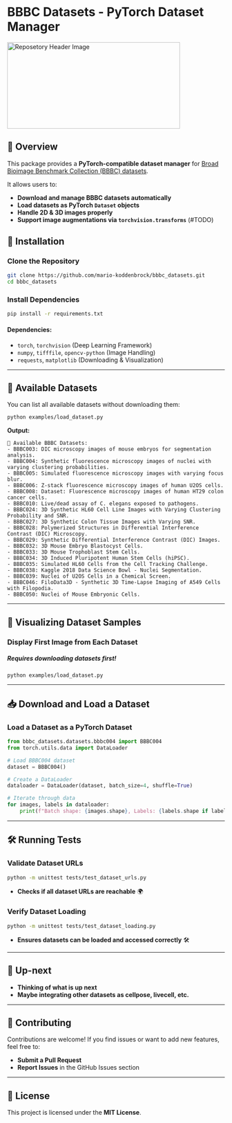 # BBBC Datasets - PyTorch Dataset Manager

<img src="assets/header.webp" alt="Reposetory Header Image" width="400" height="200">

## 📌 Overview

This package provides a **PyTorch-compatible dataset manager** for
[Broad Bioimage Benchmark Collection (BBBC) datasets](https://bbbc.broadinstitute.org/image_sets).

It allows users to:

- **Download and manage BBBC datasets automatically**
- **Load datasets as PyTorch `Dataset` objects**
- **Handle 2D & 3D images properly**
- **Support image augmentations via `torchvision.transforms`** (#TODO)

## 🚀 Installation

### **Clone the Repository**

```bash
git clone https://github.com/mario-koddenbrock/bbbc_datasets.git
cd bbbc_datasets
```

### **Install Dependencies**

```bash
pip install -r requirements.txt
```

#### Dependencies:

- `torch`, `torchvision` (Deep Learning Framework)
- `numpy`, `tifffile`, `opencv-python` (Image Handling)
- `requests`, `matplotlib` (Downloading & Visualization)

---

## 📂 Available Datasets

You can list all available datasets without downloading them:

```bash
python examples/load_dataset.py
```

**Output:**

```
📂 Available BBBC Datasets:
- BBBC003: DIC microscopy images of mouse embryos for segmentation analysis.
- BBBC004: Synthetic fluorescence microscopy images of nuclei with varying clustering probabilities.
- BBBC005: Simulated fluorescence microscopy images with varying focus blur.
- BBBC006: Z-stack fluorescence microscopy images of human U2OS cells.
- BBBC008: Dataset: Fluorescence microscopy images of human HT29 colon cancer cells.
- BBBC010: Live/dead assay of C. elegans exposed to pathogens.
- BBBC024: 3D Synthetic HL60 Cell Line Images with Varying Clustering Probability and SNR.
- BBBC027: 3D Synthetic Colon Tissue Images with Varying SNR.
- BBBC028: Polymerized Structures in Differential Interference Contrast (DIC) Microscopy.
- BBBC029: Synthetic Differential Interference Contrast (DIC) Images.
- BBBC032: 3D Mouse Embryo Blastocyst Cells.
- BBBC033: 3D Mouse Trophoblast Stem Cells.
- BBBC034: 3D Induced Pluripotent Human Stem Cells (hiPSC).
- BBBC035: Simulated HL60 Cells from the Cell Tracking Challenge.
- BBBC038: Kaggle 2018 Data Science Bowl - Nuclei Segmentation.
- BBBC039: Nuclei of U2OS Cells in a Chemical Screen.
- BBBC046: FiloData3D - Synthetic 3D Time-Lapse Imaging of A549 Cells with Filopodia.
- BBBC050: Nuclei of Mouse Embryonic Cells.
```

---

## 🎨 Visualizing Dataset Samples

### **Display First Image from Each Dataset**

##### Requires downloading datasets first!

```bash
python examples/load_dataset.py
```

---

## 📥 Download and Load a Dataset

### **Load a Dataset as a PyTorch Dataset**

```python
from bbbc_datasets.datasets.bbbc004 import BBBC004
from torch.utils.data import DataLoader

# Load BBBC004 dataset
dataset = BBBC004()

# Create a DataLoader
dataloader = DataLoader(dataset, batch_size=4, shuffle=True)

# Iterate through data
for images, labels in dataloader:
    print(f"Batch shape: {images.shape}, Labels: {labels.shape if labels is not None else 'None'}")
```

---

## 🛠 Running Tests

### **Validate Dataset URLs**

```bash
python -m unittest tests/test_dataset_urls.py
```

- **Checks if all dataset URLs are reachable** 🌍

### **Verify Dataset Loading**

```bash
python -m unittest tests/test_dataset_loading.py
```

- **Ensures datasets can be loaded and accessed correctly** 🛠

---

## 📝 Up-next

- **Thinking of what is up next**
- **Maybe integrating other datasets as cellpose, livecell, etc.**

---

## 🙌 Contributing

Contributions are welcome! If you find issues or want to add new features, feel free to:

- **Submit a Pull Request**
- **Report Issues** in the GitHub Issues section

---

## 📜 License

This project is licensed under the **MIT License**.
